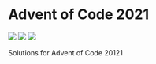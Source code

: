 # Advent of Code 2021

![](https://img.shields.io/badge/day%20📅-18-blue)
![](https://img.shields.io/badge/days%20completed-15-red)
![](https://img.shields.io/badge/stars%20⭐-30-yellow)

Solutions for Advent of Code 20121